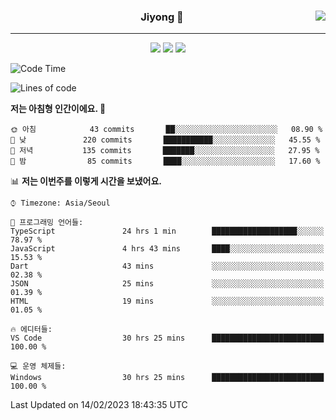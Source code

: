 
<div align="center">
  
  <img align="right" src="https://github-readme-stats.vercel.app/api/top-langs/?username=kkkimjiyong&theme=dracula&hide=Procfile&layout=compact&langs_count=7"/>

  ### Jiyong 🎨
  
  ---
  
  <a href="https://www.notion.so/de89c82b663345278de4489463a81458?v=f059fc8382b84103b52c77918639c252"><img src="https://img.shields.io/badge/Github Projects-000000?style=flat-square&logo=github&logoColor=white"/></a>
  <a href="https://haardy.tistory.com/"><img src="https://img.shields.io/badge/Jiyongstory-3DDC84?style=flat-square&logo=Tistory&logoColor=black"/></a>
  <a href="https://www.notion.so/ffbfc05e864a47d587011873f14e0760"><img src="https://img.shields.io/badge/jjjichive-ffffff?style=flat-square&logo=notion&logoColor=black"/></a>

</div>

  <!--START_SECTION:waka-->
![Code Time](http://img.shields.io/badge/Code%20Time-59%20hrs%2041%20mins-blue)

![Lines of code](https://img.shields.io/badge/%EC%A0%80%EB%8A%94%20%EC%97%AC%ED%83%9C%EA%B9%8C%EC%A7%80%20-241%20Thousand%20%EC%A4%84%EC%9D%98%20%EC%BD%94%EB%93%9C%EB%A5%BC%20%EC%9E%91%EC%84%B1%ED%96%88%EC%96%B4%EC%9A%94.-blue)

**저는 아침형 인간이에요. 🐤** 

```text
🌞 아침            43 commits       ██░░░░░░░░░░░░░░░░░░░░░░░   08.90 % 
🌆 낮　           220 commits       ███████████░░░░░░░░░░░░░░   45.55 % 
🌃 저녁           135 commits       ███████░░░░░░░░░░░░░░░░░░   27.95 % 
🌙 밤　            85 commits       ████░░░░░░░░░░░░░░░░░░░░░   17.60 % 

```


📊 **저는 이번주를 이렇게 시간을 보냈어요.** 

```text
⌚︎ Timezone: Asia/Seoul

💬 프로그래밍 언어들: 
TypeScript               24 hrs 1 min        ███████████████████░░░░░░   78.97 % 
JavaScript               4 hrs 43 mins       ████░░░░░░░░░░░░░░░░░░░░░   15.53 % 
Dart                     43 mins             ░░░░░░░░░░░░░░░░░░░░░░░░░   02.38 % 
JSON                     25 mins             ░░░░░░░░░░░░░░░░░░░░░░░░░   01.39 % 
HTML                     19 mins             ░░░░░░░░░░░░░░░░░░░░░░░░░   01.05 % 

🔥 에디터들: 
VS Code                  30 hrs 25 mins      █████████████████████████   100.00 % 

💻 운영 체제들: 
Windows                  30 hrs 25 mins      █████████████████████████   100.00 % 

```


 Last Updated on 14/02/2023 18:43:35 UTC
<!--END_SECTION:waka-->
